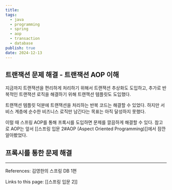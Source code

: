 ```yaml
---
title: 
tags:
  - java
  - programming
  - spring
  - aop
  - transaction
  - database
publish: true
date: 2024-12-13
---
```

## 트랜잭션 문제 해결 - 트랜잭션 AOP 이해
지금까지 트랜잭션을 편리하게 처리하기 위해서 트랜잭션 추상화도 도입하고, 추가로 반복적인 트랜잭션 로직을 해결하기 위해 트랜잭션 템플릿도 도입했다.

트랜잭션 템플릿 덕분에 트랜잭션을 처리하는 반복 코드는 해결할 수 있었다. 하지만 서비스 계층에 순수한 비즈니스 로직만 남긴다는 목표는 아직 달성하지 못했다.

이럴 때 스프링 AOP를 통해 프록시를 도입하면 문제를 깔끔하게 해결할 수 있다. 참고로 AOP는 앞서 [[스프링 입문 2#AOP (Aspect Oriented Programming)]]에서 잠깐 알아봤었다.

## 프록시를 통한 문제 해결






---
References: 김영한의 스프링 DB 1편

Links to this page: [[스프링 입문 2]]